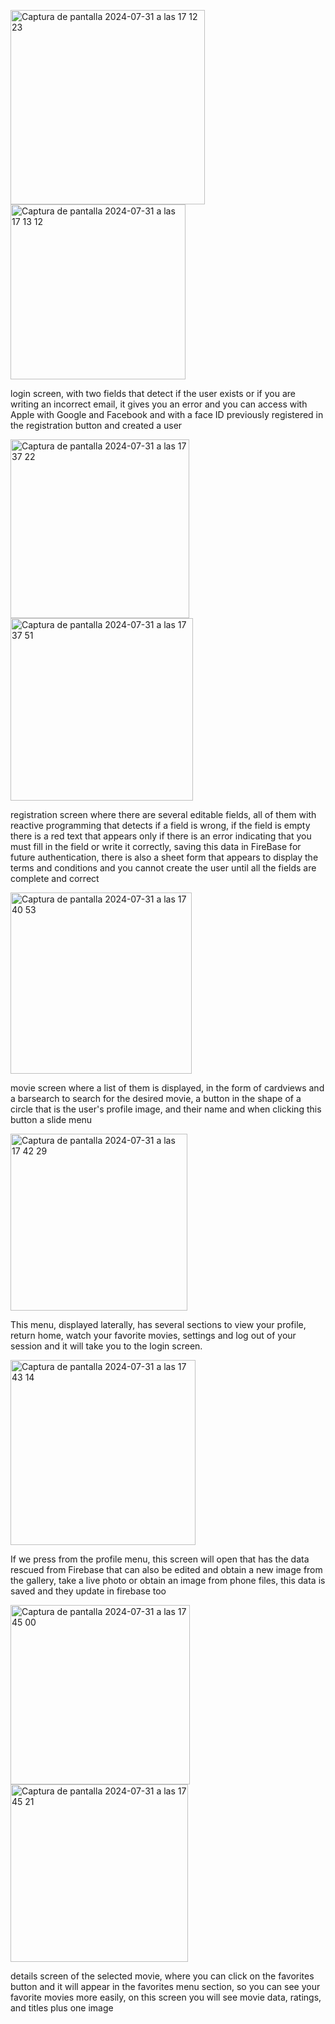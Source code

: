 <img width="311" alt="Captura de pantalla 2024-07-31 a las 17 12 23" src="https://github.com/user-attachments/assets/847c5966-e33d-4079-ab15-9696002ec002">                                <img width="280" alt="Captura de pantalla 2024-07-31 a las 17 13 12" src="https://github.com/user-attachments/assets/b91ae2f9-5b8b-44ea-ac28-5066e48a49d1">


login screen, with two fields that detect if the user exists or if you are writing an incorrect email, it gives you an error and you can access with Apple with Google and Facebook and with a face ID previously registered in the registration button and created a user

<img width="286" alt="Captura de pantalla 2024-07-31 a las 17 37 22" src="https://github.com/user-attachments/assets/ffc3d79e-f8c7-47a9-9721-a4141df96139">
<img width="292" alt="Captura de pantalla 2024-07-31 a las 17 37 51" src="https://github.com/user-attachments/assets/b08c2fb8-1b41-4455-acdf-d345ff9e2982">

registration screen where there are several editable fields, all of them with reactive programming that detects if a field is wrong, if the field is empty there is a red text that appears only if there is an error indicating that you must fill in the field or write it correctly, saving this data in FireBase for future authentication, there is also a sheet form that appears to display the terms and conditions and you cannot create the user until all the fields are complete and correct


<img width="290" alt="Captura de pantalla 2024-07-31 a las 17 40 53" src="https://github.com/user-attachments/assets/5cded413-5ab6-4317-8432-cebfdf8abab6">

movie screen where a list of them is displayed, in the form of cardviews and a barsearch to search for the desired movie, a button in the shape of a circle that is the user's profile image, and their name and when clicking this button a slide menu

<img width="283" alt="Captura de pantalla 2024-07-31 a las 17 42 29" src="https://github.com/user-attachments/assets/77eedc91-cd02-49df-a4e1-441496ddeaef">

This menu, displayed laterally, has several sections to view your profile, return home, watch your favorite movies, settings and log out of your session and it will take you to the login screen.

<img width="296" alt="Captura de pantalla 2024-07-31 a las 17 43 14" src="https://github.com/user-attachments/assets/1f420f3c-ba62-4ae1-9337-99e8324d94c5">

If we press from the profile menu, this screen will open that has the data rescued from Firebase that can also be edited and obtain a new image from the gallery, take a live photo or obtain an image from phone files, this data is saved and they update in firebase too

<img width="287" alt="Captura de pantalla 2024-07-31 a las 17 45 00" src="https://github.com/user-attachments/assets/52d64b2d-ca66-40bc-8ff0-57a7f0e96254">                      <img width="284" alt="Captura de pantalla 2024-07-31 a las 17 45 21" src="https://github.com/user-attachments/assets/cca97967-a9bb-4531-9032-a66c830d4bde">


details screen of the selected movie, where you can click on the favorites button and it will appear in the favorites menu section, so you can see your favorite movies more easily, on this screen you will see movie data, ratings, and titles plus one image
